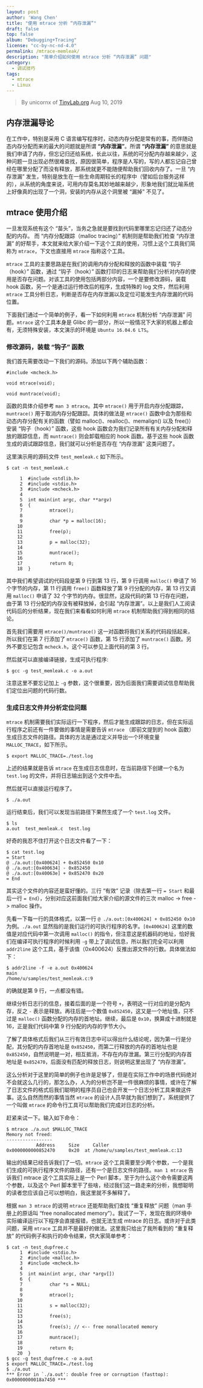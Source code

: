 ```yaml
---
layout: post
author: 'Wang Chen'
title: "使用 mtrace 分析 “内存泄漏”"
draft: false
top: false
album: "Debugging+Tracing"
license: "cc-by-nc-nd-4.0"
permalink: /mtrace-memleak/
description: "简单介绍如何使用 mtrace 分析 “内存泄漏” 问题"
category:
  - 调试技巧
tags:
  - mtrace
  - Linux
---
```


> By unicornx of [TinyLab.org][1]
> Aug 10, 2019

## 内存泄漏导论

在工作中，特别是采用 C 语言编写程序时，动态内存分配是常有的事，而伴随动态内存分配而来的最大的问题就是所谓 **“内存泄漏”**。所谓 **“内存泄漏”** 的意思就是我们申请了内存，但忘记归还给系统，长此以往，系统的可分配内存越来越少，这种问题一旦出现必然很难查找，原因很简单，程序是人写的，写的人都忘记自己曾经在哪里分配了而没有释放，那系统就更不能随便帮助我们回收内存了。一旦 “内存泄漏” 发生，特别是放生在一些生命周期较长的程序中（譬如后台服务这样的），从系统的角度来说，可用内存莫名其妙地越来越少，形象地我们就比喻系统上好像真的出现了一个洞，安装的内存从这个洞里被 “漏掉” 不见了。

## mtrace 使用介绍

一旦发现系统有这个 “苗头”，当务之急就是要找到代码里哪里忘记归还了动态分配的内存。 而 “内存分配跟踪（malloc tracing）” 机制则是帮助我们检查 “内存泄漏” 的好帮手，本文就来给大家介绍一下这个工具的使用，习惯上这个工具我们简称为 `mtrace`，下文也直接用 `mtrace` 指称这个工具。

`mtrace` 工具的主要思路是在我们的调用内存分配和释放的函数中装载 “钩子（hook）” 函数，通过 “钩子（hook）” 函数打印的日志来帮助我们分析对内存的使用是否存在问题。对该工具的使用包括两部分内容，一个是要修改源码，装载 hook 函数，另一个是通过运行修改后的程序，生成特殊的 log 文件，然后利用 `mtrace` 工具分析日志，判断是否存在内存泄漏以及定位可能发生内存泄漏的代码位置。

下面我们通过一个简单的例子，看一下如何利用 `mtrace` 机制分析 “内存泄漏” 问题。`mtrace` 这个工具本身是 Glibc 的一部分，所以一般情况下大家的机器上都会有，无须特殊安装，本文演示的环境是 `Ubuntu 16.04.6 LTS`。

### 修改源码，装载 “钩子” 函数

我们首先需要改动一下我们的源码。添加以下两个辅助函数：

```
#include <mcheck.h>

void mtrace(void);

void muntrace(void);
```

函数的具体介绍参考 `man 3 mtrace`。其中 `mtrace()` 用于开启内存分配跟踪，`muntrace()` 用于取消内存分配跟踪。具体的做法是 `mtrace()` 函数中会为那些和动态内存分配有关的函数（譬如 malloc()、realloc()、memalign() 以及 free()）安装 “钩子（hook）” 函数，这些 hook 函数会为我们记录所有有关内存分配和释放的跟踪信息，而 `muntrace()` 则会卸载相应的 hook 函数。基于这些 hook 函数生成的调试跟踪信息，我们就可以分析是否存在 “内存泄漏” 这类问题了。

这里演示用的源码文件 `test_memleak.c` 如下所示。

```
$ cat -n test_memleak.c

     1  #include <stdlib.h>
     2  #include <stdio.h>
     3  #include <mcheck.h>
     4
     5  int main(int argc, char **argv)
     6  {
     7          mtrace();
     8
     9          char *p = malloc(16);
    10
    11          free(p);
    12
    13          p = malloc(32);
    14
    15          muntrace();
    16
    17          return 0;
    18  }
```

其中我们希望调试的代码段是第 9 行到第 13 行，第 9 行调用 `malloc()` 申请了 16 个字节的内存，第 11 行调用 `free()` 函数释放了第 9 行分配的内存，第 13 行又调用 `malloc()` 申请了 32 个字节的内存。很显然，这段代码的第 13 行存在问题，由于第 13 行分配的内存没有被释放掉，会引起 “内存泄漏”。以上是我们人工阅读代码后的分析结果，现在我们来看看如何利用 `mtrace` 机制帮助我们得到相同的结论。

首先我们需要用 `mtrace()/muntrace()` 这一对函数将我们关系的代码段括起来，所以我们在第 7 行添加了 `mtrace()` 函数，第 15 行添加了 `muntrace()` 函数。另外不要忘记包含 `mcheck.h`，这个可以参见上面代码的第 3 行。

然后就可以直接编译链接，生成可执行程序:

```
$ gcc -g test_memleak.c -o a.out
```

注意这里不要忘记加上 `-g` 参数，这个很重要，因为后面我们需要调试信息帮助我们定位出问题的代码行数。

### 生成日志文件并分析定位问题

`mtrace` 机制需要我们实际运行一下程序，然后才能生成跟踪的日志，但在实际运行程序之前还有一件要做的事情是需要告诉 `mtrace` （即前文提到的 hook 函数）生成日志文件的路径。具体的方法是通过定义并导出一个环境变量 `MALLOC_TRACE`，如下所示。

```
$ export MALLOC_TRACE=./test.log
```

上述的结果就是告诉 `mtrace` 在生成日志信息时，在当前路径下创建一个名为 `test.log` 的文件，并将日志输出到这个文件中去。

然后就可以直接运行程序了。

```
$ ./a.out
```

运行结束后，我们可以发现当前路径下果然生成了一个 `test.log` 文件。

```
$ ls
a.out  test_memleak.c  test.log
```

好奇的我忍不住打开这个日志文件看了一下：

```
$ cat test.log
= Start
@ ./a.out:[0x400624] + 0x852450 0x10
@ ./a.out:[0x400634] - 0x852450
@ ./a.out:[0x40063e] + 0x852470 0x20
= End
```

其实这个文件的内容还是蛮好懂的。三行 “有效” 记录（除去第一行 `= Start` 和最后一行 `= End`），分别对应这前面我们给大家介绍的源文件的三次 malloc -> free -> malloc 操作。

先看一下每一行的具体格式，以第一行 `@ ./a.out:[0x400624] + 0x852450 0x10` 为例。`./a.out` 显然指的是我们运行的可执行程序的名字。`[0x400624]` 这里的数值是对应代码中第一次调用 `malloc()` 的指令，但注意这是机器码的地址，恰好我们在编译可执行程序的时候利用 `-g` 带上了调试信息，所以我们完全可以利用 `addr2line` 这个工具，基于该值（0x400624）反推出源文件的行数。具体做法如下：

```
$ addr2line -f -e a.out 0x400624
main
/home/u/samples/test_memleak.c:9
```

的确就是第 9 行，一点都没有错。

继续分析日志行的信息，接着后面的是一个符号 `+`，表明这一行对应的是分配内存，反之 `-` 表示是释放。再往后是一个数值 `0x852450`，这又是一个地址值，只不过是 `malloc()` 函数分配的内存的首地址。继续，最后是 `0x10`，换算成十进制就是 16，正是我们代码中第 9 行分配的内存的字节大小。

了解了具体格式后我们从三行有效日志中可以得出什么结论呢，因为第一行是分配，其分配的内存首地址是 `0x852450`，而第二行释放的内存的首地址也是 `0x852450`，自然说明是一对，相互抵消，不存在内存泄漏。第三行分配的内存首地址是 `0x852470`，后面没有匹配的释放日志，则说明这里出现了 “内存泄漏”。

这么分析对于这里的简单的例子也许是足够了，但是在实际工作中的场景代码绝对不会就这么几行的，那怎么办，人为的分析岂不是一件很麻烦的事情，或许在了解了日志文件的格式后我们聪明的程序员自己也会开发一个日志分析工具来做这件事。这么自然而然的事情当然 `mtrace` 的设计人员早就为我们想到了。系统提供了一个叫做 `mtrace` 的命令行工具可以帮助我们完成对日志的分析。

赶紧来试一下。输入如下命令：

```
$ mtrace ./a.out $MALLOC_TRACE
Memory not freed:
-----------------
           Address     Size     Caller
0x0000000000852470     0x20  at /home/u/samples/test_memleak.c:13
```
输出的结果已经告诉我们了一切。`mtrace`  这个工具需要至少两个参数，一个是我们生成的可执行程序文件的路径，还有一个是日志文件的路径。`man 1 mtrace` 告诉我们 mtrace 这个工具实际上是一个 Perl 脚本，至于为什么这个命令需要这两个参数，以及这个 Perl 脚本里干了些啥，经过我们这一路走来的分析，我想聪明的读者您应该自己可以想明白，我这里就不多解释了。

根据 `man 3 mtrace` 的说明 `mtrace` 还能帮助我们查找 “重复释放” 问题（man 手册上的原话叫 “free nonallocated memory”）。我试了一下，发现在我的环境中实际编译运行以下程序会直接报错，也就无法生成 mtrace 的日志。或许对于此类问题，采用 `mtrace` 工具并不是最好的做法。这里我只给出了我所看到的 “重复释放” 的代码例子和执行的命令结果，供大家简单参考：

```
$ cat -n test_dupfree.c
     1  #include <stdio.h>
     2  #include <malloc.h>
     3  #include <mcheck.h>
     4
     5  int main(int argc, char *argv[])
     6  {
     7          char *s = NULL;
     8
     9          mtrace();
    10
    11          s = malloc(32);
    12
    13          free(s);
    14
    15          free(s); // <-- free nonallocated memory
    16
    17          muntrace();
    18
    19          return 0;
    20  }
$ gcc -g test_dupfree.c -o a.out
$ export MALLOC_TRACE=./test.log
$ ./a.out
*** Error in `./a.out': double free or corruption (fasttop): 0x00000000018a7450 ***
```

[1]: http://tinylab.org
